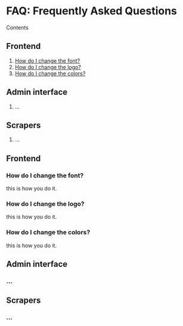 # FAQ: Frequently Asked Questions

Contents

## Frontend

1. [How do I change the font?](faq.md#how-do-i-change-the-font?)
1. [How do I change the logo?](faq.md#how-do-i-change-logo?)
1. [How do I change the colors?](faq.md#how-do-i-change-the-colors?)

## Admin interface

1. ...

## Scrapers
   
1. ...


## Frontend

### How do I change the font?

this is how you do it.


### How do I change the logo?

this is how you do it.


### How do I change the colors?

this is how you do it.

## Admin interface

### ...

## Scrapers

### ...

